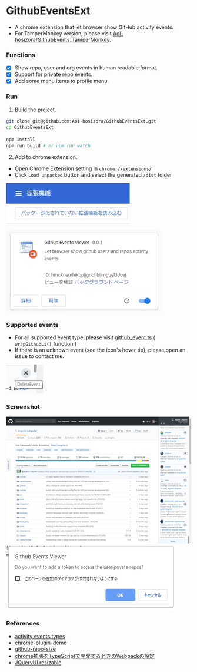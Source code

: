 # GithubEventsExt

+ A chrome extension that let browser show GitHub activity events.
+ For TamperMonkey version, please visit [Aoi-hosizora/GithubEvents_TamperMonkey](https://github.com/Aoi-hosizora/GithubEvents_TamperMonkey).

### Functions

+ [x] Show repo, user and org events in human readable format.
+ [x] Support for private repo events.
+ [x] Add some menu items to profile menu.

### Run

1. Build the project.

```bash
git clone git@github.com:Aoi-hosizora/GithubEventsExt.git
cd GithubEventsExt

npm install
npm run build # or npm run watch
```

2. Add to chrome extension.

+ Open Chrome Extension setting in `chrome://extensions/`
+ Click `Load unpacked` button and select the generated `/dist` folder

![how-to-run](./assets/how-to-run.jpg)

![ext-setting](./assets/ext-setting.jpg)

### Supported events

+ For all supported event type, please visit [github_event.ts](./ts/github_event.ts) ( `wrapGithubLi()` function )
+ If there is an unknown event (see the icon's hover tip), please open an issue to contact me.

![HoverIcon](./assets/HoverIcon.jpg)

### Screenshot

![mainExt](./assets/mainExt.jpg)
![tokenSetting](./assets/tokenSetting.jpg)

### References

+ [activity events types](https://developer.github.com/v3/activity/events/types/)
+ [chrome-plugin-demo](https://github.com/sxei/chrome-plugin-demo)
+ [github-repo-size](https://github.com/harshjv/github-repo-size)
+ [chrome拡張をTypeScriptで開発するときのWebpackの設定](https://qiita.com/okumurakengo/items/1a4404c20b0bf10f2c68)
+ [JQueryUI resizable](https://jqueryui.com/resizable/)
